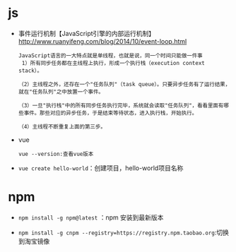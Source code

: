 # js
- 事件运行机制【JavaScript引擎的内部运行机制】
http://www.ruanyifeng.com/blog/2014/10/event-loop.html

    ```
    JavaScript语言的一大特点就是单线程，也就是说，同一个时间只能做一件事
     1）所有同步任务都在主线程上执行，形成一个执行栈（execution context stack）。

    （2）主线程之外，还存在一个"任务队列"（task queue）。只要异步任务有了运行结果，就在"任务队列"之中放置一个事件。

    （3）一旦"执行栈"中的所有同步任务执行完毕，系统就会读取"任务队列"，看看里面有哪些事件。那些对应的异步任务，于是结束等待状态，进入执行栈，开始执行。

    （4）主线程不断重复上面的第三步。
    ```
- vue 
    ```
    vue --version:查看vue版本
    ```
-   `vue create hello-world`：创建项目，hello-world项目名称

# npm

- `npm install -g npm@latest` ：npm 安装到最新版本

- `npm install -g cnpm --registry=https://registry.npm.taobao.org`:切换到淘宝镜像